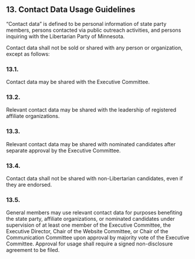 ## 13. Contact Data Usage Guidelines
“Contact data” is defined to be personal information of state party members, persons contacted via public outreach activities, and persons inquiring with the Libertarian Party of Minnesota.

Contact data shall not be sold or shared with any person or organization, except as follows:

### 13.1. 
Contact data may be shared with the Executive Committee.

### 13.2. 
Relevant contact data may be shared with the leadership of registered affiliate organizations.

### 13.3. 
Relevant contact data may be shared with nominated candidates after separate approval by the Executive Committee.

### 13.4. 
Contact data shall not be shared with non-Libertarian candidates, even if they are endorsed.

### 13.5. 
General members may use relevant contact data for purposes benefiting the state party, affiliate organizations, or nominated candidates under supervision of at least one member of the Executive Committee, the Executive Director, Chair of the Website Committee, or Chair of the Communication Committee upon approval by majority vote of the Executive Committee. Approval for usage shall require a signed non-disclosure agreement to be filed.
